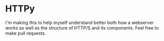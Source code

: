 # HTTPy

I'm making this to help myself understand better both how a webserver works as well as the structure of HTTP/S and its components.
Feel free to make pull requests.
